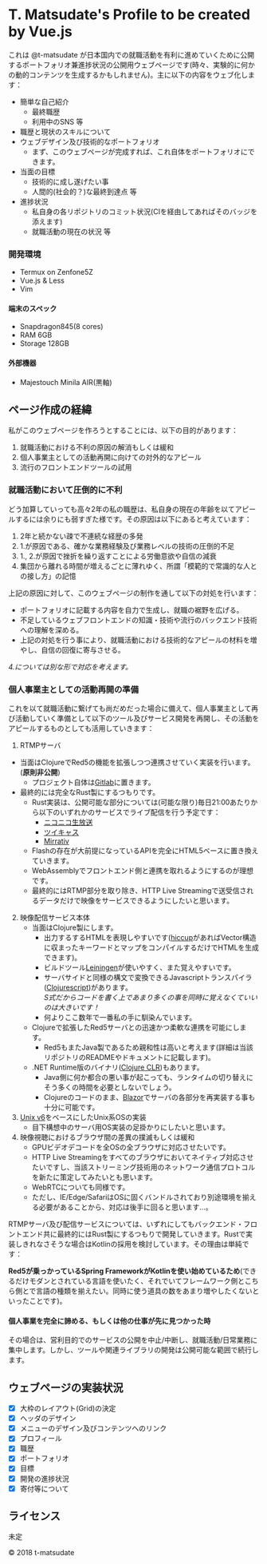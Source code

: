 T. Matsudate's Profile to be created by Vue.js
===

これは @t-matsudate が日本国内での就職活動を有利に進めていくために公開するポートフォリオ兼進捗状況の公開用ウェブページです(時々、実験的に何かの動的コンテンツを生成するかもしれません)。主に以下の内容をウェブ化します：

* 簡単な自己紹介
  * 最終職歴
  * 利用中のSNS 等
* 職歴と現状のスキルについて
* ウェブデザイン及び技術的なポートフォリオ
  * まず、このウェブページが完成すれば、これ自体をポートフォリオにできます。
* 当面の目標
  * 技術的に成し遂げたい事
  * 人間的(社会的？)な最終到達点 等
* 進捗状況
  * 私自身の各リポジトリのコミット状況(CIを経由してあればそのバッジを添えます)
  * 就職活動の現在の状況 等

### 開発環境

* Termux on Zenfone5Z
* Vue.js & Less
* Vim

#### 端末のスペック

* Snapdragon845(8 cores)
* RAM 6GB
* Storage 128GB

#### 外部機器

* Majestouch Minila AIR(黒軸)

ページ作成の経緯
---

私がこのウェブページを作ろうとすることには、以下の目的があります：

1. 就職活動における不利の原因の解消もしくは緩和
2. 個人事業主としての活動再開に向けての対外的なアピール
3. 流行のフロントエンドツールの試用

### 就職活動において圧倒的に不利

どう加算していっても高々2年の私の職歴は、私自身の現在の年齢を以てアピールするには余りにも弱すぎた様です。その原因は以下にあると考えています：

1. 2年と続かない疎で不連続な経歴の多発
2. 1.が原因である、確かな業務経験及び業務レベルの技術の圧倒的不足
3. 1., 2.が原因で挫折を繰り返すことによる労働意欲や自信の減衰
4. 集団から離れる時間が増えるごとに薄れゆく、所謂「模範的で常識的な人との接し方」の記憶

上記の原因に対して、このウェブページの制作を通して以下の対処を行います：

* ポートフォリオに記載する内容を自力で生成し、就職の裾野を広げる。
* 不足しているウェブフロントエンドの知識・技術や流行のバックエンド技術への理解を深める。
* 上記の対処を行う事により、就職活動における技術的なアピールの材料を増やし、自信の回復に寄与させる。

*4.については別な形で対応を考えます。*

### 個人事業主としての活動再開の準備

これを以て就職活動に繋げても尚だめだった場合に備えて、個人事業主として再び活動していく準備として以下のツール及びサービス開発を再開し、その活動をアピールするものとしても活用していきます：

1. RTMPサーバ
  * 当面はClojureでRed5の機能を拡張しつつ連携させていく実装を行います。(**原則非公開**)
    * プロジェクト自体は[Gitlab](https://gitlab.com)に置きます。
  * 最終的には完全なRust製にするつもりです。
    * Rust実装は、公開可能な部分については(可能な限り)毎日21:00あたりから以下のいずれかのサービスでライブ配信を行う予定です：
      * [ニコニコ生放送](http://live.nicovideo.jp)
      * [ツイキャス](https://twitcasting.tv)
      * [Mirrativ](https://www.mirrativ.com)
    * Flashの存在が大前提になっているAPIを完全にHTML5ベースに置き換えていきます。
    * WebAssemblyでフロントエンド側と連携を取れるようにするのが理想です。
    * 最終的にはRTMP部分を取り除き、HTTP Live Streamingで送受信されるデータだけで映像をサービスできるようにしたいと思います。
2. 映像配信サービス本体
   * 当面はClojure製にします。
     * 出力するするHTMLを表現しやすいです([hiccup](https://github.com/weavejester/hiccup)があればVector構造に収まったキーワードとマップをコンパイルするだけでHTMLを生成できます)。
     * ビルドツール[Leiningen](https://github.com/technomancy/leiningen)が使いやすく、また覚えやすいです。
     * サーバサイドと同様の構文で変換できるJavascriptトランスパイラ([Clojurescript](https://clojurescript.org))があります。  
     *S式だからコードを書く上であまり多くの事を同時に覚えなくていいのは大きいです！*
     * 何よりここ数年で一番私の手に馴染んでいます。
   * Clojureで拡張したRed5サーバとの迅速かつ柔軟な連携を可能にします。
     * Red5もまたJava製であるため親和性は高いと考えます(詳細は当該リポジトリのREADMEやドキュメントに記載します)。
   * .NET Runtime版のバイナリ([Clojure CLR](https://clojure.org/about/clojureclr))もあります。
     * Java側に何か都合の悪い事が起こっても、ランタイムの切り替えにそう多くの時間を必要としないでしょう。
     * Clojureのコードのまま、[Blazor](https://github.com/aspnet/Blazor)でサーバの各部分を再実装する事も十分に可能です。
3. [Unix v6](https://github.com/mit-pdos/xv6-public)をベースにしたUnix系OSの実装
   * 目下構想中のサーバ用OS実装の足掛かりにしたいと思います。
4. 映像視聴におけるブラウザ間の差異の撲滅もしくは緩和
   * GPUビデオデコードを全OSの全ブラウザに対応させたいです。
   * HTTP Live Streamingをすべてのブラウザにおいてネイティブ対応させたいですし、当該ストリーミング技術用のネットワーク通信プロトコルを新たに策定してみたいとも思います。
   * WebRTCについても同様です。
   * ただし、IE/Edge/SafariはOSに固くバンドルされており別途環境を揃える必要があることから、対応は後手に回ると思います…。

RTMPサーバ及び配信サービスについては、いずれにしてもバックエンド・フロントエンド共に最終的にはRust製にするつもりで開発していきます。Rustで実装しきれなさそうな場合はKotlinの採用を検討しています。その理由は単純です：

**Red5が乗っかっているSpring FrameworkがKotlinを使い始めているため**(できるだけモダンとされている言語を使いたく、それでいてフレームワーク側とこちら側とで言語の種類を揃えたい。同時に使う道具の数をあまり増やしたくないといったことです)。

#### 個人事業を完全に諦める、もしくは他の仕事が先に見つかった時

その場合は、営利目的でのサービスの公開を中止/中断し、就職活動/日常業務に集中します。しかし、ツールや関連ライブラリの開発は公開可能な範囲で続行します。

ウェブページの実装状況
---

* [x] 大枠のレイアウト(Grid)の決定
* [x] ヘッダのデザイン
* [x] メニューのデザイン及びコンテンツへのリンク
* [x] プロフィール
* [x] 職歴
* [x] ポートフォリオ
* [x] 目標
* [x] 開発の進捗状況
* [x] 寄付等について

ライセンス
---

未定

&copy; 2018 t-matsudate
